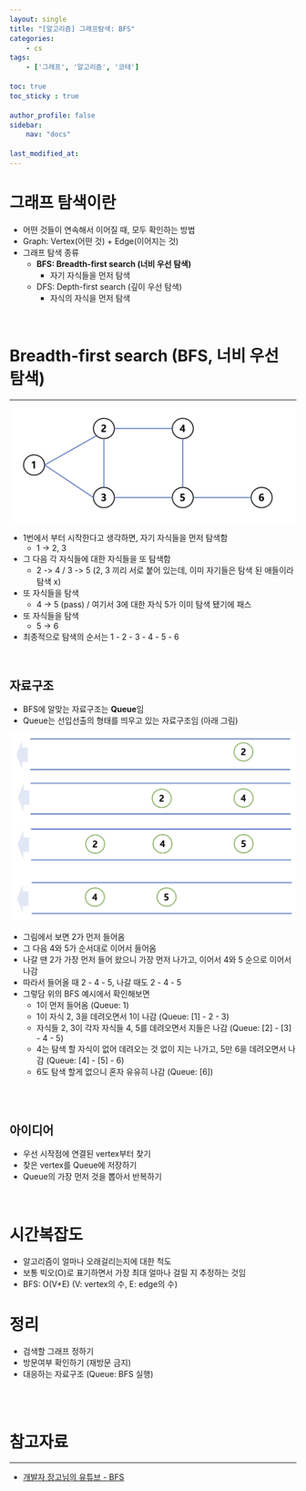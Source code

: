 ```yaml
---
layout: single
title: "[알고리즘] 그래프탐색: BFS"
categories:	
    - cs
tags:
    - ['그래프', '알고리즘', '코테']

toc: true
toc_sticky : true

author_profile: false
sidebar:
    nav: "docs"

last_modified_at:
---
```


# 그래프 탐색이란

- 어떤 것들이 연속해서 이어질 때, 모두 확인하는 방법
- Graph: Vertex(어떤 것) + Edge(이어지는 것)
- 그래프 탐색 종류
  - **BFS: Breadth-first search (너비 우선 탐색)**
    - 자기 자식들을 먼저 탐색
  - DFS: Depth-first search (깊이 우선 탐색)
    - 자식의 자식을 먼저 탐색 

<br/>

# Breadth-first search (BFS, 너비 우선 탐색)

---



![image-20240113163205198]({{site.url}}/../images/2024-01-12-bfs/image-20240113163205198.png)

- 1번에서 부터 시작한다고 생각하면, 자기 자식들을 먼저 탐색함
  - 1 -> 2, 3
- 그 다음 각 자식들에 대한 자식들을 또 탐색함
  - 2 -> 4 / 3 -> 5 (2, 3 끼리 서로 붙어 있는데, 이미 자기들은 탐색 된 애들이라 탐색 x)
- 또 자식들을 탐색
  - 4 -> 5 (pass) / 여기서 3에 대한 자식 5가 이미 탐색 됐기에 패스
- 또 자식들을 탐색
  - 5 -> 6
- 최종적으로 탐색의 순서는 1 - 2 - 3 - 4 - 5 - 6



<br/>

## 자료구조

- BFS에 알맞는 자료구조는 **Queue**임
- Queue는 선입선출의 형태를 띄우고 있는 자료구조임 (아래 그림)

![image-20240113165023585]({{site.url}}/../images/2024-01-12-bfs/image-20240113165023585.png)

- 그림에서 보면 2가 먼저 들어옴
- 그 다음 4와 5가 순서대로 이어서 들어옴
- 나갈 땐 2가 가장 먼저 들어 왔으니 가장 먼저 나가고, 이어서 4와 5 순으로 이어서 나감
- 따라서 들어올 때 2 - 4 - 5, 나갈 때도 2 - 4 - 5
- 그렇담 위의 BFS 예시에서 확인해보면
  - 1이 먼저 들어옴 (Queue: 1)
  - 1이 자식 2, 3을 데려오면서 1이 나감 (Queue: [1] - 2 - 3)
  - 자식들 2, 3이 각자 자식들 4, 5를 데려오면서 지들은 나감 (Queue: [2] - [3] - 4 - 5)
  - 4는 탐색 할 자식이 없어 데려오는 것 없이 지는 나가고, 5만 6을 데려오면서 나감 (Queue: [4] - [5] - 6)
  - 6도 탐색 할게 없으니 혼자 유유히 나감 (Queue: [6])



<br/>



<br/>

## 아이디어

- 우선 시작점에 연결된 vertex부터 찾기
- 찾은 vertex를 Queue에 저장하기
- Queue의 가장 먼저 것을 뽑아서 반복하기



<br/>

# 시간복잡도

- 알고리즘이 얼마나 오래걸리는지에 대한 척도
- 보통 빅오(O)로 표기하면서 가장 최대 얼마나 걸릴 지 추정하는 것임
- BFS: O(V+E) (V: vertex의 수, E: edge의 수)



# 정리

- 검색할 그래프 정하기
- 방문여부 확인하기 (재방문 금지)
- 대응하는 자료구조 (Queue: BFS 실행)











<br/>

<br/>

# 참고자료
---
- [개발자 장고님의 유튜브 - BFS](https://www.youtube.com/watch?v=ansd5B27uJM&list=PLi-xJrVzQaxXC2Aausv_6mlOZZ2g2J6YB&index=2)





